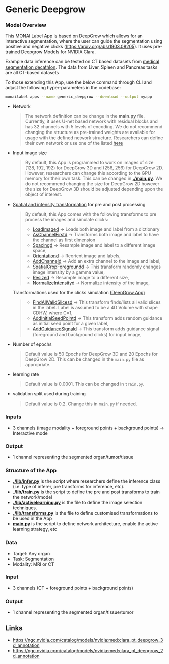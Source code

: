 # Generic Deepgrow

### Model Overview

This MONAI Label App is based on DeepGrow which allows for an interactive segmentation, where 
the user can guide the segmentation using positive and negative clicks (https://arxiv.org/abs/1903.08205).
It uses pre-trained Deepgrow Models for NVIDIA Clara.

Example data inference can be tested on CT based datasets from [medical segmentation decathlon](http://medicaldecathlon.com/). The data from Liver, Spleen and Pancreas tasks are all CT-based datasets 

To those extending this App, use the below command through CLI and adjust the following hyper-parameters in the codebase:

```bash
monailabel apps --name generic_deepgrow --download --output myapp
```

- Network
  
  > The network definition can be change in the **main.py** file. Currently, it uses U-net based network with 
  > residual blocks and has 32 channels with 5 levels of encoding. We do not recommend changing the structure as pre-trained 
  > weights are available for usage with the defined network structure.
  > Researchers can define their own network or use one of the listed [here](https://docs.monai.io/en/latest/networks.html) 
  
- Input image size
  
    > By default, this App is programmed to work on images of size (128, 192, 192) for DeepGrow 3D and (256, 256) for DeepGrow 2D. However, researchers can change this according to the GPU memory for
    their own task. This can be changed in **[./main.py](./main.py)**. We do not recommend changing the size for DeepGrow 2D however the size for DeepGrow 3D should be adjusted depending upon the object of interest.
 
- [Spatial and intensity transformation](https://docs.monai.io/en/latest/transforms.html) for pre and post processing
  
  > By default, this App comes with the following transforms to pre process the images and simulate clicks:
  > - [LoadImaged](https://docs.monai.io/en/latest/_modules/monai/transforms/io/array.html#LoadImage) -> Loads both image and label from a dictionary
  > - [AsChannelFirstd](https://docs.monai.io/en/latest/transforms.html#aschannelfirstd) -> Transforms both image and label to have the channel as first dimension
  > - [Spacingd](https://docs.monai.io/en/latest/_modules/monai/transforms/spatial/dictionary.html#Spacingd) -> Resample image and label to a different image space,
  > - [Orientationd](https://docs.monai.io/en/latest/_modules/monai/transforms/spatial/dictionary.html#Orientationd) -> Reorient image and labels,
  > - [AddChanneld](https://docs.monai.io/en/latest/_modules/monai/transforms/utility/array.html#AddChannel) -> Add an extra channel to the image and label,
  > - [SpatialCropForegroundd](https://docs.monai.io/en/latest/transforms.html#cropforegroundd) -> This transform randomly changes image intensity by a gamma value, 
  > - [Resized](https://docs.monai.io/en/latest/_modules/monai/transforms/spatial/dictionary.html#Resized) -> Resample image to a different size,
  > - [NormalizeIntensityd](https://docs.monai.io/en/latest/_modules/monai/transforms/intensity/dictionary.html#NormalizeIntensityd) -> Normalize intensity of the image,


  Transformations used for the clicks simulation [(DeepGrow App)](https://docs.monai.io/en/latest/apps.html)
  > 
  > - [FindAllValidSlicesd](https://docs.monai.io/en/latest/_modules/monai/apps/deepgrow/transforms.html#FindAllValidSlicesd) -> This transform finds/lists all valid slices in the label. Label is assumed to be a 4D Volume with shape CDHW, where C=1,
  > - [AddInitialSeedPointd](https://docs.monai.io/en/latest/_modules/monai/apps/deepgrow/transforms.html#AddInitialSeedPointd) -> This transform adds random guidance as initial seed point for a given label,
  > - [AddGuidanceSignald](https://docs.monai.io/en/latest/_modules/monai/apps/deepgrow/transforms.html#AddGuidanceSignald) -> This transform adds guidance signal (foreground and background clicks) for input image, 
  
- Number of epochs
  > Default value is 50 Epochs for DeepGrow 3D and 20 Epochs for DeepGrow 2D. This can be changed in the `main.py` file as appropriate. 

- learning rate
  > Default value is 0.0001. This can be changed in `train.py`.

- validation split used during training
    > Default value is 0.2. Change this in `main.py` if needed. 

### Inputs

- 3 channels (image modality + foreground points + background points) -> Interactive mode

### Output

- 1 channel representing the segmented organ/tumor/tissue

### Structure of the App

- **[./lib/infer.py](./lib/infer.py)** is the script where researchers define the inference class (i.e. type of inferer, pre transforms for inference, etc).
- **[./lib/train.py](./lib/train.py)** is the script to define the pre and post transforms to train the network/model
- **[./lib/activelearning.py](./lib/activelearning.py)** is the file to define the image selection techniques.
- **[./lib/transforms.py](./lib/transforms.py)** is the file to define customised transformations to be used in the App
- **[main.py](./main.py)** is the script to define network architecture, enable the active learning strategy, etc
 
### Data

- Target: Any organ
- Task: Segmentation
- Modality: MRI or CT

### Input

- 3 channels (CT + foreground points + background points)

### Output

- 1 channel representing the segmented organ/tissue/tumor

## Links

- https://ngc.nvidia.com/catalog/models/nvidia:med:clara_pt_deepgrow_3d_annotation
- https://ngc.nvidia.com/catalog/models/nvidia:med:clara_pt_deepgrow_2d_annotation

